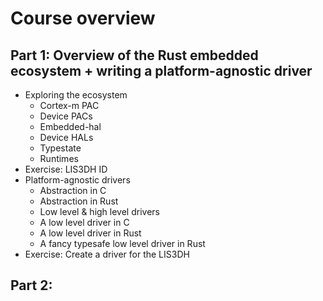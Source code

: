 # Course overview

## Part 1: Overview of the Rust embedded ecosystem + writing a platform-agnostic driver

- Exploring the ecosystem
  - Cortex-m PAC
  - Device PACs
  - Embedded-hal
  - Device HALs
  - Typestate
  - Runtimes
- Exercise: LIS3DH ID
- Platform-agnostic drivers
  - Abstraction in C
  - Abstraction in Rust
  - Low level & high level drivers
  - A low level driver in C
  - A low level driver in Rust
  - A fancy typesafe low level driver in Rust
- Exercise: Create a driver for the LIS3DH


## Part 2: 